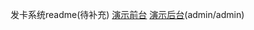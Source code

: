发卡系统readme(待补充)
[演示前台][1]
[演示后台][2](admin/admin)

  


  [1]: http://118.89.190.171:8080/
  [2]: http://118.89.190.171:8080/admin